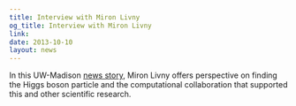 ```yaml
---
title: Interview with Miron Livny
og_title: Interview with Miron Livny
link: 
date: 2013-10-10
layout: news
---
```


In this UW-Madison <a href="http://www.news.wisc.edu/22204?utm_source=iUW&utm_medium=email&utm_campaign=iUW2013-10-10" data-proofer-ignore>news story</a>, Miron Livny offers perspective on finding the Higgs boson particle and the computational collaboration that supported this and other scientific research. 
